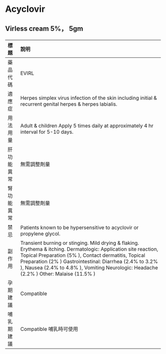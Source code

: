 # Acyclovir

## Virless cream 5%， 5gm

##### 

| 標題       | 說明                                                                                                                                                                                                                                                                                                                          |
|:-----------|:------------------------------------------------------------------------------------------------------------------------------------------------------------------------------------------------------------------------------------------------------------------------------------------------------------------------------|
| 藥品代碼   | EVIRL                                                                                                                                                                                                                                                                                                                         |
| 適應症     | Herpes simplex virus infection of the skin including initial & recurrent genital herpes & herpes labialis.                                                                                                                                                                                                                    |
| 用法用量   | Adult & children Apply 5 times daily at approximately 4 hr interval for 5-10 days.                                                                                                                                                                                                                                            |
| 肝功能異常 | 無需調整劑量                                                                                                                                                                                                                                                                                                                  |
| 腎功能異常 | 無需調整劑量                                                                                                                                                                                                                                                                                                                  |
| 禁忌       | Patients known to be hypersensitive to acyclovir or propylene glycol.                                                                                                                                                                                                                                                         |
| 副作用     | Transient burning or stinging. Mild drying & flaking. Erythema & itching. Dermatologic: Application site reaction, Topical Preparation (5% ), Contact dermatitis, Topical Preparation (2% ) Gastrointestinal: Diarrhea (2.4% to 3.2% ), Nausea (2.4% to 4.8% ), Vomiting Neurologic: Headache (2.2% ) Other: Malaise (11.5% ) |
| 孕期建議   | Compatible                                                                                                                                                                                                                                                                                                                    |
| 哺乳期建議 | Compatible 哺乳時可使用                                                                                                                                                                                                                                                                                                       |

